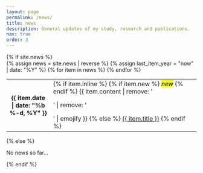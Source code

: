 ```yaml
---
layout: page
permalink: /news/
title: news
description: General updates of my study, research and publications.
nav: true
order: 3
---
```


<div class="news">
  {% if site.news  %}
    <div class="table-responsive">
      <table class="table table-sm table-borderless">
      {% assign news = site.news | reverse %}
      {% assign last_item_year = "now" | date: "%Y" %}
      {% for item in news %}
        <tr>
          <th scope="row" style='width: 100px;'>{{ item.date | date: "%b %-d, %Y" }}</th>
          <td>
            {% if item.inline %}
            {% if item.new %} <mark><i>new</i></mark> {% endif %} {{ item.content | remove: '<p>' | remove: '</p>' | emojify }}
            {% else %}
              <a class="news-title" href="{{ item.url | relative_url }}">{{ item.title }}</a>
            {% endif %}
          </td>
        </tr>
      {% endfor %}
      </table>
    </div>
  {% else %}
    <p>No news so far...</p>
  {% endif %}
</div>
